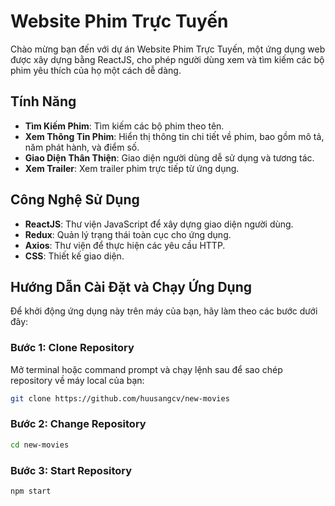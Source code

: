 # Website Phim Trực Tuyến

Chào mừng bạn đến với dự án Website Phim Trực Tuyến, một ứng dụng web được xây dựng bằng ReactJS, cho phép người dùng xem và tìm kiếm các bộ phim yêu thích của họ một cách dễ dàng.

## Tính Năng

- **Tìm Kiếm Phim**: Tìm kiếm các bộ phim theo tên.
- **Xem Thông Tin Phim**: Hiển thị thông tin chi tiết về phim, bao gồm mô tả, năm phát hành, và điểm số.
- **Giao Diện Thân Thiện**: Giao diện người dùng dễ sử dụng và tương tác.
- **Xem Trailer**: Xem trailer phim trực tiếp từ ứng dụng.

## Công Nghệ Sử Dụng

- **ReactJS**: Thư viện JavaScript để xây dựng giao diện người dùng.
- **Redux**: Quản lý trạng thái toàn cục cho ứng dụng.
- **Axios**: Thư viện để thực hiện các yêu cầu HTTP.
- **CSS**: Thiết kế giao diện.

## Hướng Dẫn Cài Đặt và Chạy Ứng Dụng

Để khởi động ứng dụng này trên máy của bạn, hãy làm theo các bước dưới đây:

### Bước 1: Clone Repository

Mở terminal hoặc command prompt và chạy lệnh sau để sao chép repository về máy local của bạn:

```bash
git clone https://github.com/huusangcv/new-movies
```
### Bước 2: Change Repository
```bash
cd new-movies
```
### Bước 3: Start Repository
```bash
npm start
```
